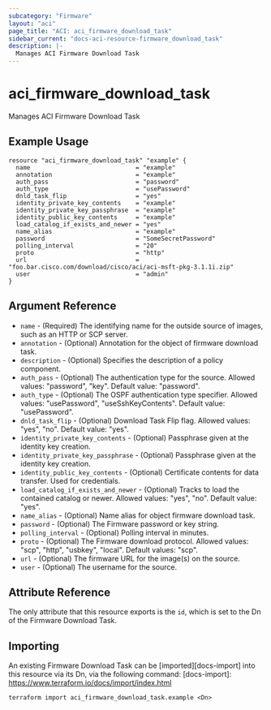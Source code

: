 ```yaml
---
subcategory: "Firmware"
layout: "aci"
page_title: "ACI: aci_firmware_download_task"
sidebar_current: "docs-aci-resource-firmware_download_task"
description: |-
  Manages ACI Firmware Download Task
---
```


# aci_firmware_download_task

Manages ACI Firmware Download Task

## Example Usage

```hcl
resource "aci_firmware_download_task" "example" {
  name                             = "example"
  annotation                       = "example"
  auth_pass                        = "password"
  auth_type                        = "usePassword"
  dnld_task_flip                   = "yes"
  identity_private_key_contents    = "example"
  identity_private_key_passphrase  = "example"
  identity_public_key_contents     = "example"
  load_catalog_if_exists_and_newer = "yes"
  name_alias                       = "example"
  password                         = "SomeSecretPassword"
  polling_interval                 = "20"
  proto                            = "http"
  url                              = "foo.bar.cisco.com/download/cisco/aci/aci-msft-pkg-3.1.1i.zip"
  user                             = "admin"
}
```

## Argument Reference

- `name` - (Required) The identifying name for the outside source of images, such as an HTTP or SCP server.
- `annotation` - (Optional) Annotation for the object of firmware download task.
- `description` - (Optional) Specifies the description of a policy component.
- `auth_pass` - (Optional) The authentication type for the source.
  Allowed values: "password", "key". Default value: "password".
- `auth_type` - (Optional) The OSPF authentication type specifier.
  Allowed values: "usePassword", "useSshKeyContents". Default value: "usePassword".
- `dnld_task_flip` - (Optional) Download Task Flip flag.
  Allowed values: "yes", "no". Default value: "yes".
- `identity_private_key_contents` - (Optional) Passphrase given at the identity key creation.
- `identity_private_key_passphrase` - (Optional) Passphrase given at the identity key creation.
- `identity_public_key_contents` - (Optional) Certificate contents for data transfer. Used for credentials.
- `load_catalog_if_exists_and_newer` - (Optional) Tracks to load the contained catalog or newer.
  Allowed values: "yes", "no". Default value: "yes".
- `name_alias` - (Optional) Name alias for object firmware download task.
- `password` - (Optional) The Firmware password or key string.
- `polling_interval` - (Optional) Polling interval in minutes.
- `proto` - (Optional) The Firmware download protocol. Allowed values: "scp", "http", "usbkey", "local". Default values: "scp".
- `url` - (Optional) The firmware URL for the image(s) on the source.
- `user` - (Optional) The username for the source.

## Attribute Reference

The only attribute that this resource exports is the `id`, which is set to the
Dn of the Firmware Download Task.

## Importing

An existing Firmware Download Task can be [imported][docs-import] into this resource via its Dn, via the following command:
[docs-import]: https://www.terraform.io/docs/import/index.html

```
terraform import aci_firmware_download_task.example <Dn>
```
